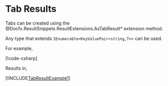 ﻿# Tab Results

Tabs can be created using the @Docfx.ResultSnippets.ResultExtensions.AsTabResult*
extension method.

Any type that extends `IEnumerable<KeyValuePair<string,T>>` can be used.

For example,

[!code-csharp[](../../Docfx.ResultSnippets.Tests/ResultExtensionsTests.cs#TabResultExample1)]

Results in,

[!INCLUDE[TabResultExample1](../../Docfx.ResultSnippets.Tests/__examples__/ResultExtensionsTests.Case3.md)]
